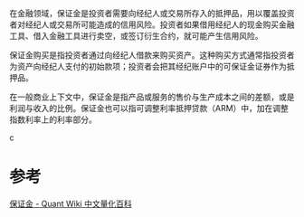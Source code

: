 

在金融领域，保证金是投资者需要向经纪人或交易所存入的抵押品，用以覆盖投资者对经纪人或交易所可能造成的信用风险。投资者如果借用经纪人的现金购买金融工具、借入金融工具进行卖空，或签订衍生合约，就可能产生信用风险。

保证金购买是指投资者通过向经纪人借款来购买资产。这种购买方式通常指投资者为资产向经纪人支付的初始款项；投资者会把其经纪账户中的可保证金证券作为抵押品。

在一般商业上下文中，保证金是指产品或服务的售价与生产成本之间的差额，或是利润与收入的比例。保证金也可以指可调整利率抵押贷款（ARM）中，加在调整指数利率上的利率部分。

c
# 参考
[保证金 - Quant Wiki 中文量化百科](https://quant-wiki.com/basic/finance/%E4%BF%9D%E8%AF%81%E9%87%91_Margin/)
